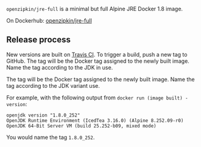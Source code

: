`openzipkin/jre-full` is a minimal but full Alpine JRE Docker 1.8 image.

On Dockerhub: [openzipkin/jre-full](https://hub.docker.com/r/openzipkin/jre-full/)

## Release process

New versions are built on [Travis CI](https://travis-ci.org/openzipkin/docker-jre-full). To trigger a build, push a new tag to GitHub. The tag will be the Docker tag assigned to the newly built image. Name the tag according to the JDK in use.

The tag will be the Docker tag assigned to the newly built image. Name the tag according to the JDK variant use.

For example, with the following output from `docker run (image built) -version`:
```
openjdk version "1.8.0_252"
OpenJDK Runtime Environment (IcedTea 3.16.0) (Alpine 8.252.09-r0)
OpenJDK 64-Bit Server VM (build 25.252-b09, mixed mode)
```

You would name the tag `1.8.0_252`.
